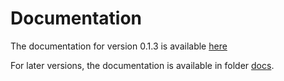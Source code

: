 # Documentation

The documentation for version 0.1.3 is available [here](https://github.com/lvandevelde/typst-minerva-thesis/blob/v0.1.3/Documentation.md) 

For later versions, the documentation is available in folder [docs](docs).

